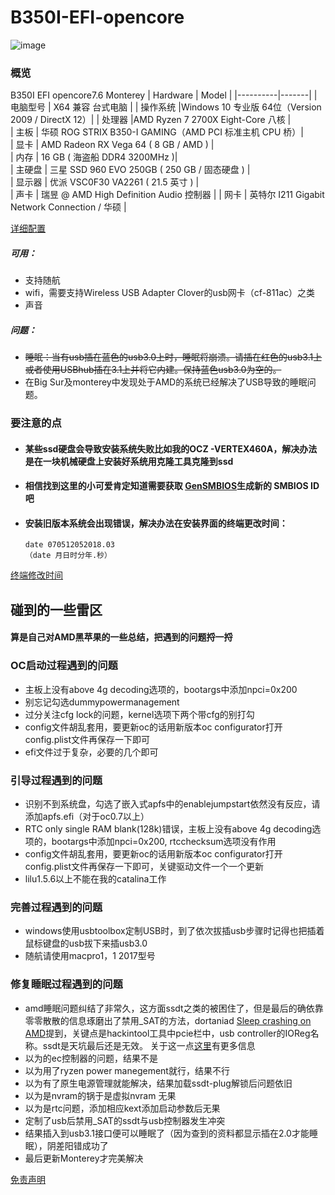 # B350I-EFI-opencore
![image](https://github.com/vsnotme/B350I-EFI-opencore/blob/main/Resources/%E6%88%AA%E5%B1%8F2021-12-23%20%E4%B8%8A%E5%8D%8812.08.44.png)
### 概览
  B350I EFI opencore7.6 Monterey
  | Hardware | Model |
  |----------|-------|
  | 电脑型号 | X64 兼容 台式电脑 |
  | 操作系统 |Windows 10 专业版 64位（Version 2009 / DirectX 12）|
  | 处理器 |AMD Ryzen 7 2700X Eight-Core 八核 |  
  | 主板 | 华硕 ROG STRIX B350-I GAMING（AMD PCI 标准主机 CPU 桥）|  
  | 显卡 | AMD Radeon RX Vega 64 ( 8 GB / AMD ) |  
  | 内存 | 16 GB ( 海盗船 DDR4 3200MHz )|  
  | 主硬盘 | 三星 SSD 960 EVO 250GB ( 250 GB / 固态硬盘 ) |  
  | 显示器 | 优派 VSC0F30 VA2261 ( 21.5 英寸  ) |  
  | 声卡 | 瑞昱  @ AMD High Definition Audio 控制器 | 
  | 网卡 | 英特尔 I211 Gigabit Network Connection / 华硕 |
  
 [详细配置](https://github.com/vsnotme/B350I-EFI-opencore/blob/main/%E8%AF%A6%E7%BB%86%E6%8A%A5%E8%A1%A8.txt)
 
 ##### 可用：
- 支持随航
- wifi，需要支持Wireless USB Adapter Clover的usb网卡（cf-811ac）之类
- 声音
##### 问题：
- ~~睡眠：当有usb插在蓝色的usb3.0上时，睡眠将崩溃。请插在红色的usb3.1上或者使用USBhub插在3.1上并将它内建。保持蓝色usb3.0为空的。~~
- 在Big Sur及monterey中发现处于AMD的系统已经解决了USB导致的睡眠问题。
 ### 要注意的点
-  #### 某些ssd硬盘会导致安装系统失败比如我的OCZ -VERTEX460A，解决办法是在一块机械硬盘上安装好系统用克隆工具克隆到ssd
-  #### 相信找到这里的小可爱肯定知道需要获取 [GenSMBIOS](https://github.com/corpnewt/GenSMBIOS)生成新的 SMBIOS ID 吧
-  #### 安装旧版本系统会出现错误，解决办法在安装界面的终端更改时间：
   ```
   date 070512052018.03
   （date 月日时分年.秒）
   ```
 [终端修改时间](https://jingyan.baidu.com/article/d169e18614c996436611d83e.html)
 
  
 ## 碰到的一些雷区
 #### 算是自己对AMD黑苹果的一些总结，把遇到的问题捋一捋
 ### OC启动过程遇到的问题
 -  主板上没有above 4g decoding选项的，bootargs中添加npci=0x200
 -  别忘记勾选dummypowermanagement
 -  过分关注cfg lock的问题，kernel选项下两个带cfg的别打勾
 -  config文件胡乱套用，要更新oc的话用新版本oc configurator打开config.plist文件再保存一下即可
 -  efi文件过于复杂，必要的几个即可
### 引导过程遇到的问题
 -  识别不到系统盘，勾选了嵌入式apfs中的enablejumpstart依然没有反应，请添加apfs.efi（对于oc0.7以上）
 -  RTC only single RAM blank(128k)错误，主板上没有above 4g decoding选项的，bootargs中添加npci=0x200,  rtcchecksum选项没有作用
 -  config文件胡乱套用，要更新oc的话用新版本oc configurator打开config.plist文件再保存一下即可，关键驱动文件一个一个更新
 -  lilu1.5.6以上不能在我的catalina工作

### 完善过程遇到的问题
 -  windows使用usbtoolbox定制USB时，到了依次拔插usb步骤时记得也把插着鼠标键盘的usb拔下来插usb3.0
 -  随航请使用macpro1，1 2017型号
### 修复睡眠过程遇到的问题
 -  amd睡眠问题纠结了非常久，这方面ssdt之类的被困住了，但是最后的确依靠零零散散的信息琢磨出了禁用_SAT的方法，dortaniad [Sleep crashing on AMD](https://dortania.github.io/OpenCore-Install-Guide/troubleshooting/extended/post-issues.html#sleep-crashing-on-amd)提到，关键点是hackintool工具中pcie栏中，usb controller的IOReg名称。ssdt是天坑最后还是无效。
 关于这一点[这里](https://github.com/mikigal/ryzen-hackintosh#Sleep)有更多信息
 -  以为的ec控制器的问题，结果不是
 -  以为用了ryzen power manegement就行，结果不行
 -  以为有了原生电源管理就能解决，结果加载ssdt-plug解锁后问题依旧
 -  以为是nvram的锅于是虚拟nvram 无果
 -  以为是rtc问题，添加相应kext添加启动参数后无果
 -  定制了usb后禁用_SAT的ssdt与usb控制器发生冲突
 -  结果插入到usb3.1接口便可以睡眠了（因为查到的资料都显示插在2.0才能睡眠），阴差阳错成功了
 -  最后更新Monterey才完美解决
 
 
   [免责声明](https://github.com/vsnotme/B350I-EFI-opencore/blob/main/%E5%85%8D%E8%B4%A3%E5%A3%B0%E6%98%8E.txt)
